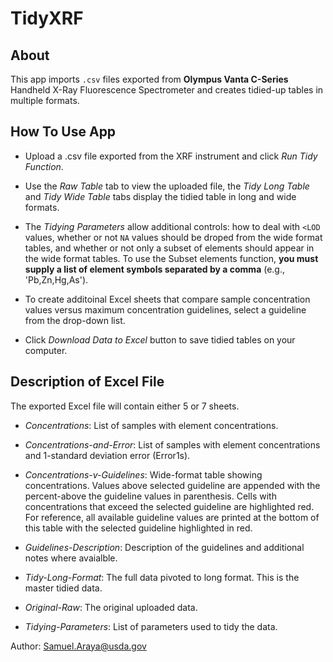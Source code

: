 # TidyXRF
## About
This app imports `.csv` files exported from **Olympus Vanta C-Series** Handheld X-Ray Fluorescence Spectrometer and creates tidied-up tables in multiple formats.


## How To Use App
- Upload a .csv file exported from the XRF instrument and click *Run Tidy Function*.

- Use the *Raw Table* tab to view the uploaded file, the *Tidy Long Table* and *Tidy Wide Table* tabs display the tidied table in long and wide formats.

- The *Tidying Parameters* allow additional controls: how to deal with `<LOD` values, whether or not `NA` values should be droped from the wide format tables, and whether or not only a subset of elements should appear in the wide format tables. To use the Subset elements function, **you must supply a list of element symbols separated by a comma** (e.g., 'Pb,Zn,Hg,As').

- To create additoinal Excel sheets that compare sample concentration values versus maximum concentration guidelines, select a guideline from the drop-down list.

- Click *Download Data to Excel* button to save tidied tables on your computer.


## Description of Excel File
The exported Excel file will contain either 5 or 7 sheets.

- *Concentrations*: List of samples with element concentrations.

- *Concentrations-and-Error*: List of samples with element concentrations and 1-standard deviation error (Error1s).

- *Concentrations-v-Guidelines*: Wide-format table showing concentrations. Values above selected guideline are appended with the percent-above the guideline values in parenthesis. Cells with concentrations that exceed the selected guideline are highlighted red. For reference, all available guideline values are printed at the bottom of this table with the selected guideline highlighted in red.

- *Guidelines-Description*: Description of the guidelines and additional notes where avaialble.

- *Tidy-Long-Format*: The full data pivoted to long format. This is the master tidied data.

- *Original-Raw*: The original uploaded data.

- *Tidying-Parameters*: List of parameters used to tidy the data.



Author: Samuel.Araya@usda.gov
